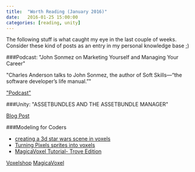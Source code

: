 ```yaml
---
title:  "Worth Reading (January 2016)"
date:   2016-01-25 15:00:00
categories: [reading, unity]
---
```


The following stuff is what caught my eye in the last couple of weeks. Consider these kind of posts as an entry in my personal knowledge base ;)

###Podcast: "John Sonmez on Marketing Yourself and Managing Your Career"

"Charles Anderson talks to John Sonmez, the author of Soft Skills—“the software developer’s life manual.”"

["Podcast"](http://www.se-radio.net/2015/12/se-radio-episode-245-john-sonmez-on-marketing-yourself-and-managing-your-career/)

###Unity: "ASSETBUNDLES AND THE ASSETBUNDLE MANAGER"

[Blog Post](https://unity3d.com/learn/tutorials/topics/scripting/assetbundles-and-assetbundle-manager)

###Modeling for Coders

* [creating a 3d star wars scene in voxels](http://blog.sketchfab.com/post/135254660559/tutorial-creating-a-3d-star-wars-scene-in-voxels)
* [Turning Pixels sprites into voxels](http://forum.zdoom.org/viewtopic.php?f=39&t=45680)
* [MagicaVoxel Tutorial- Trove Edition](https://ritztales.wordpress.com/2014/07/18/magicavoxel-tutorial-trove-edition/)

[Voxelshop](https://blackflux.com/node/11)
[MagicaVoxel](https://ephtracy.github.io/)